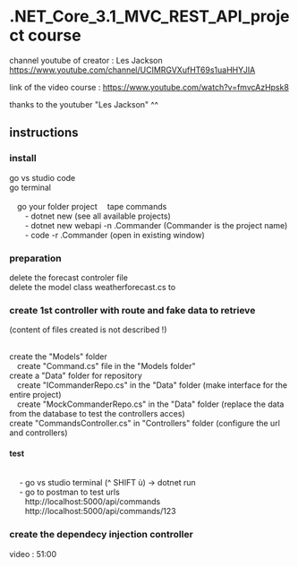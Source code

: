 # .NET_Core_3.1_MVC_REST_API_project course

channel youtube of creator : Les Jackson https://www.youtube.com/channel/UCIMRGVXufHT69s1uaHHYJIA

link of the video course : https://www.youtube.com/watch?v=fmvcAzHpsk8

thanks to the youtuber "Les Jackson" ^^


## instructions

### install

go vs studio code
<br/>go terminal
<br/><br/>&emsp;go your folder project
&emsp;tape commands
<br/>&emsp;&emsp;- dotnet new (see all available projects)
<br/>&emsp;&emsp;- dotnet new webapi -n .Commander (Commander is the  project name)
<br/>&emsp;&emsp;- code -r .Commander (open in existing window)

### preparation
delete the forecast controler file
<br/>delete the model class weatherforecast.cs to

### create 1st controller with route and fake data to retrieve

(content of files created is not described !)

<br/>create the "Models" folder
<br/>&emsp;create "Command.cs" file in the "Models folder" 
<br/>create a "Data" folder for repository
<br/>&emsp;create "ICommanderRepo.cs" in the "Data" folder (make interface for the entire project)
<br/>&emsp;create "MockCommanderRepo.cs" in the "Data" folder (replace the data from the database to test the controllers acces)
<br/> create "CommandsController.cs" in "Controllers" folder (configure the url and controllers)

#### test
<br/>&emsp; - go vs studio terminal (^ SHIFT ù) -> dotnet run
<br/>&emsp; - go to postman to test urls
<br/>&emsp;&emsp;http://localhost:5000/api/commands
<br/>&emsp;&emsp;http://localhost:5000/api/commands/123

### create the dependecy injection controller

video : 51:00









